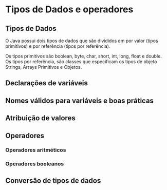 # Tipos de Dados e operadores
## Tipos de Dados
O Java possui dois tipos de dados que são divididos em por valor (tipos primitivos) e por referência (tipos por referência).

Os tipos primitivos são boolean, byte, char, short, int, long, float e double. Os tipos por referência, são classes que especificam os tipos de objeto Strings, Arrays Primitivos e Objetos.

## Declarações de variáveis
##  Nomes válidos para variáveis e boas práticas 
## Atribuição de valores
## Operadores
### Operadores aritméticos
### Operadores booleanos
## Conversão de tipos de dados

